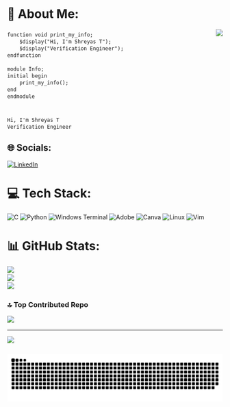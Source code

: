 # 💫 About Me:

<img align="right" height="330" src="https://user-images.githubusercontent.com/74038190/212749447-bfb7e725-6987-49d9-ae85-2015e3e7cc41.gif" />

###


<pre><code>function void print_my_info;    
    $display("Hi, I'm Shreyas T");
    $display("Verification Engineer");  
endfunction
    
module Info;
initial begin
    print_my_info();
end
endmodule

</code></pre>
###

<pre><code>Hi, I'm Shreyas T
Verification Engineer
</code></pre>
###

## 🌐 Socials:
[![LinkedIn](https://img.shields.io/badge/LinkedIn-%230077B5.svg?logo=linkedin&logoColor=white)](https://in.linkedin.com/in/shreyas-t-04616b235?trk=public_profile_browsemap) 

# 💻 Tech Stack:
![C](https://img.shields.io/badge/c-%2300599C.svg?style=for-the-badge&logo=c&logoColor=white) ![Python](https://img.shields.io/badge/python-3670A0?style=for-the-badge&logo=python&logoColor=ffdd54) ![Windows Terminal](https://img.shields.io/badge/Windows%20Terminal-%234D4D4D.svg?style=for-the-badge&logo=windows-terminal&logoColor=white) ![Adobe](https://img.shields.io/badge/adobe-%23FF0000.svg?style=for-the-badge&logo=adobe&logoColor=white) ![Canva](https://img.shields.io/badge/Canva-%2300C4CC.svg?style=for-the-badge&logo=Canva&logoColor=white) ![Linux](https://img.shields.io/badge/Linux-FCC624?style=for-the-badge&logo=linux&logoColor=black) ![Vim](https://img.shields.io/badge/VIM-%2311AB00.svg?style=for-the-badge&logo=vim&logoColor=white)



# 📊 GitHub Stats:
![](https://github-readme-stats.vercel.app/api?username=Shreyast27&theme=flag-india&hide_border=false&include_all_commits=true&count_private=true)<br/>
![](https://github-readme-streak-stats.herokuapp.com/?user=Shreyast27&theme=flag-india&hide_border=false)<br/>
![](https://github-readme-stats.vercel.app/api/top-langs/?username=Shreyast27&theme=flag-india&hide_border=false&include_all_commits=true&count_private=true&layout=compact)

<!--  ## 🏆 GitHub Trophies
![](https://github-profile-trophy.vercel.app/?username=Shreyast27&theme=chalk&no-frame=false&no-bg=false&margin-w=4)  -->

### 🔝 Top Contributed Repo
![](https://github-contributor-stats.vercel.app/api?username=Shreyast27&limit=5&theme=dark&combine_all_yearly_contributions=true)

---

[![](https://visitcount.itsvg.in/api?id=shreyast&label=Profile%20Views&color=1&icon=5&pretty=false)](https://visitcount.itsvg.in)

###
<!-- Proudly created with GPRM ( https://gprm.itsvg.in ) -->
###

<img src="https://raw.githubusercontent.com/shreyast27/shreyast27/output/snake.svg" alt="Snake animation" />

###


